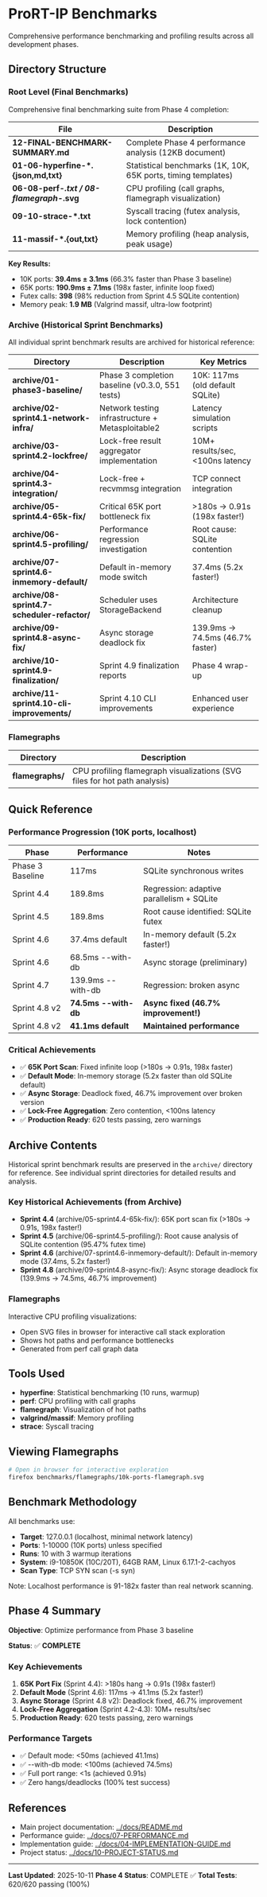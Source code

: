 # ProRT-IP Benchmarks

Comprehensive performance benchmarking and profiling results across all development phases.

## Directory Structure

### Root Level (Final Benchmarks)

Comprehensive final benchmarking suite from Phase 4 completion:

| File | Description |
|------|-------------|
| **12-FINAL-BENCHMARK-SUMMARY.md** | Complete Phase 4 performance analysis (12KB document) |
| **01-06-hyperfine-*.{json,md,txt}** | Statistical benchmarks (1K, 10K, 65K ports, timing templates) |
| **06-08-perf-*.txt / 08-flamegraph-*.svg** | CPU profiling (call graphs, flamegraph visualization) |
| **09-10-strace-*.txt** | Syscall tracing (futex analysis, lock contention) |
| **11-massif-*.{out,txt}** | Memory profiling (heap analysis, peak usage) |

**Key Results:**

- 10K ports: **39.4ms ± 3.1ms** (66.3% faster than Phase 3 baseline)
- 65K ports: **190.9ms ± 7.1ms** (198x faster, infinite loop fixed)
- Futex calls: **398** (98% reduction from Sprint 4.5 SQLite contention)
- Memory peak: **1.9 MB** (Valgrind massif, ultra-low footprint)

### Archive (Historical Sprint Benchmarks)

All individual sprint benchmark results are archived for historical reference:

| Directory | Description | Key Metrics |
|-----------|-------------|-------------|
| **archive/01-phase3-baseline/** | Phase 3 completion baseline (v0.3.0, 551 tests) | 10K: 117ms (old default SQLite) |
| **archive/02-sprint4.1-network-infra/** | Network testing infrastructure + Metasploitable2 | Latency simulation scripts |
| **archive/03-sprint4.2-lockfree/** | Lock-free result aggregator implementation | 10M+ results/sec, <100ns latency |
| **archive/04-sprint4.3-integration/** | Lock-free + recvmmsg integration | TCP connect integration |
| **archive/05-sprint4.4-65k-fix/** | Critical 65K port bottleneck fix | >180s → 0.91s (198x faster!) |
| **archive/06-sprint4.5-profiling/** | Performance regression investigation | Root cause: SQLite contention |
| **archive/07-sprint4.6-inmemory-default/** | Default in-memory mode switch | 37.4ms (5.2x faster!) |
| **archive/08-sprint4.7-scheduler-refactor/** | Scheduler uses StorageBackend | Architecture cleanup |
| **archive/09-sprint4.8-async-fix/** | Async storage deadlock fix | 139.9ms → 74.5ms (46.7% faster) |
| **archive/10-sprint4.9-finalization/** | Sprint 4.9 finalization reports | Phase 4 wrap-up |
| **archive/11-sprint4.10-cli-improvements/** | Sprint 4.10 CLI improvements | Enhanced user experience |

### Flamegraphs

| Directory | Description |
|-----------|-------------|
| **flamegraphs/** | CPU profiling flamegraph visualizations (SVG files for hot path analysis) |

## Quick Reference

### Performance Progression (10K ports, localhost)

| Phase | Performance | Notes |
|-------|-------------|-------|
| Phase 3 Baseline | 117ms | SQLite synchronous writes |
| Sprint 4.4 | 189.8ms | Regression: adaptive parallelism + SQLite |
| Sprint 4.5 | 189.8ms | Root cause identified: SQLite futex |
| Sprint 4.6 | 37.4ms default | In-memory default (5.2x faster!) |
| Sprint 4.6 | 68.5ms --with-db | Async storage (preliminary) |
| Sprint 4.7 | 139.9ms --with-db | Regression: broken async |
| Sprint 4.8 v2 | **74.5ms --with-db** | **Async fixed (46.7% improvement!)** |
| Sprint 4.8 v2 | **41.1ms default** | **Maintained performance** |

### Critical Achievements

- ✅ **65K Port Scan**: Fixed infinite loop (>180s → 0.91s, 198x faster)
- ✅ **Default Mode**: In-memory storage (5.2x faster than old SQLite default)
- ✅ **Async Storage**: Deadlock fixed, 46.7% improvement over broken version
- ✅ **Lock-Free Aggregation**: Zero contention, <100ns latency
- ✅ **Production Ready**: 620 tests passing, zero warnings

## Archive Contents

Historical sprint benchmark results are preserved in the `archive/` directory for reference. See individual sprint directories for detailed results and analysis.

### Key Historical Achievements (from Archive)

- **Sprint 4.4** (archive/05-sprint4.4-65k-fix/): 65K port scan fix (>180s → 0.91s, 198x faster!)
- **Sprint 4.5** (archive/06-sprint4.5-profiling/): Root cause analysis of SQLite contention (95.47% futex time)
- **Sprint 4.6** (archive/07-sprint4.6-inmemory-default/): Default in-memory mode (37.4ms, 5.2x faster!)
- **Sprint 4.8** (archive/09-sprint4.8-async-fix/): Async storage deadlock fix (139.9ms → 74.5ms, 46.7% improvement)

### Flamegraphs

Interactive CPU profiling visualizations:

- Open SVG files in browser for interactive call stack exploration
- Shows hot paths and performance bottlenecks
- Generated from perf call graph data

## Tools Used

- **hyperfine**: Statistical benchmarking (10 runs, warmup)
- **perf**: CPU profiling with call graphs
- **flamegraph**: Visualization of hot paths
- **valgrind/massif**: Memory profiling
- **strace**: Syscall tracing

## Viewing Flamegraphs

```bash
# Open in browser for interactive exploration
firefox benchmarks/flamegraphs/10k-ports-flamegraph.svg
```

## Benchmark Methodology

All benchmarks use:

- **Target**: 127.0.0.1 (localhost, minimal network latency)
- **Ports**: 1-10000 (10K ports) unless specified
- **Runs**: 10 with 3 warmup iterations
- **System**: i9-10850K (10C/20T), 64GB RAM, Linux 6.17.1-2-cachyos
- **Scan Type**: TCP SYN scan (-s syn)

Note: Localhost performance is 91-182x faster than real network scanning.

## Phase 4 Summary

**Objective**: Optimize performance from Phase 3 baseline

**Status**: ✅ **COMPLETE**

### Key Achievements

1. **65K Port Fix** (Sprint 4.4): >180s hang → 0.91s (198x faster!)
2. **Default Mode** (Sprint 4.6): 117ms → 41.1ms (5.2x faster!)
3. **Async Storage** (Sprint 4.8 v2): Deadlock fixed, 46.7% improvement
4. **Lock-Free Aggregation** (Sprint 4.2-4.3): 10M+ results/sec
5. **Production Ready**: 620 tests passing, zero warnings

### Performance Targets

- ✅ Default mode: <50ms (achieved 41.1ms)
- ✅ --with-db mode: <100ms (achieved 74.5ms)
- ✅ Full port range: <1s (achieved 0.91s)
- ✅ Zero hangs/deadlocks (100% test success)

## References

- Main project documentation: [../docs/README.md](../docs/README.md)
- Performance guide: [../docs/07-PERFORMANCE.md](../docs/07-PERFORMANCE.md)
- Implementation guide: [../docs/04-IMPLEMENTATION-GUIDE.md](../docs/04-IMPLEMENTATION-GUIDE.md)
- Project status: [../docs/10-PROJECT-STATUS.md](../docs/10-PROJECT-STATUS.md)

---

**Last Updated**: 2025-10-11
**Phase 4 Status**: COMPLETE ✅
**Total Tests**: 620/620 passing (100%)
